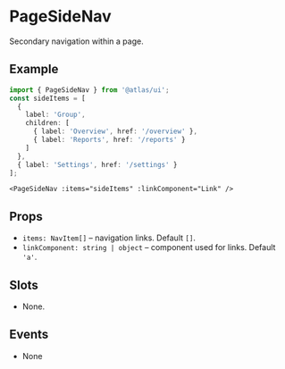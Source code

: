 # PageSideNav

Secondary navigation within a page.

## Example
```ts
import { PageSideNav } from '@atlas/ui';
const sideItems = [
  {
    label: 'Group',
    children: [
      { label: 'Overview', href: '/overview' },
      { label: 'Reports', href: '/reports' }
    ]
  },
  { label: 'Settings', href: '/settings' }
];
```

```vue
<PageSideNav :items="sideItems" :linkComponent="Link" />
```

## Props
- `items: NavItem[]` – navigation links. Default `[]`.
- `linkComponent: string | object` – component used for links. Default `'a'`.

## Slots
- None.

## Events
- None
